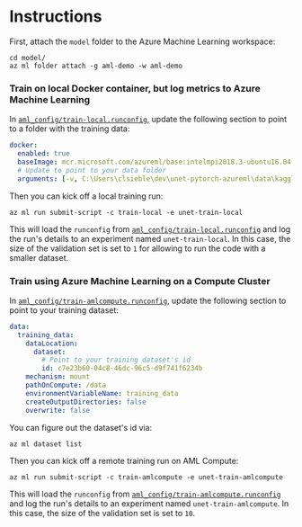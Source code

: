 # Instructions

First, attach the `model` folder to the Azure Machine Learning workspace:

```
cd model/
az ml folder attach -g aml-demo -w aml-demo
```

### Train on local Docker container, but log metrics to Azure Machine Learning

In [`aml_config/train-local.runconfig`](aml_config/train-local.runconfig), update the following section to point to a folder with the training data:

```yaml
docker:
  enabled: true
  baseImage: mcr.microsoft.com/azureml/base:intelmpi2018.3-ubuntu16.04
  # Update to point to your data folder
  arguments: [-v, C:\Users\clsieble\dev\unet-pytorch-azureml\data\kaggle_3m_small:/data]
```

Then you can kick off a local training run:

```
az ml run submit-script -c train-local -e unet-train-local
```

This will load the `runconfig` from [`aml_config/train-local.runconfig`](aml_config/train-local.runconfig) and log the run's details to an experiment named `unet-train-local`. In this case, the size of the validation set is set to `1` for allowing to run the code with a smaller dataset.

### Train using Azure Machine Learning on a Compute Cluster

In [`aml_config/train-amlcompute.runconfig`](aml_config/train-amlcompute.runconfig), update the following section to point to your training dataset:

```yaml
data:
  training_data:
    dataLocation:
      dataset:
        # Point to your training dataset's id
        id: c7e23b60-04c8-46dc-96c5-d9f741f6234b
    mechanism: mount
    pathOnCompute: /data
    environmentVariableName: training_data
    createOutputDirectories: false
    overwrite: false
```

You can figure out the dataset's id via:
```
az ml dataset list
```

Then you can kick off a remote training run on AML Compute:

```
az ml run submit-script -c train-amlcompute -e unet-train-amlcompute
```

This will load the `runconfig` from [`aml_config/train-amlcompute.runconfig`](aml_config/train-amlcompute.runconfig) and log the run's details to an experiment named `unet-train-amlcompute`. In this case, the size of the validation set is set to `10`.

